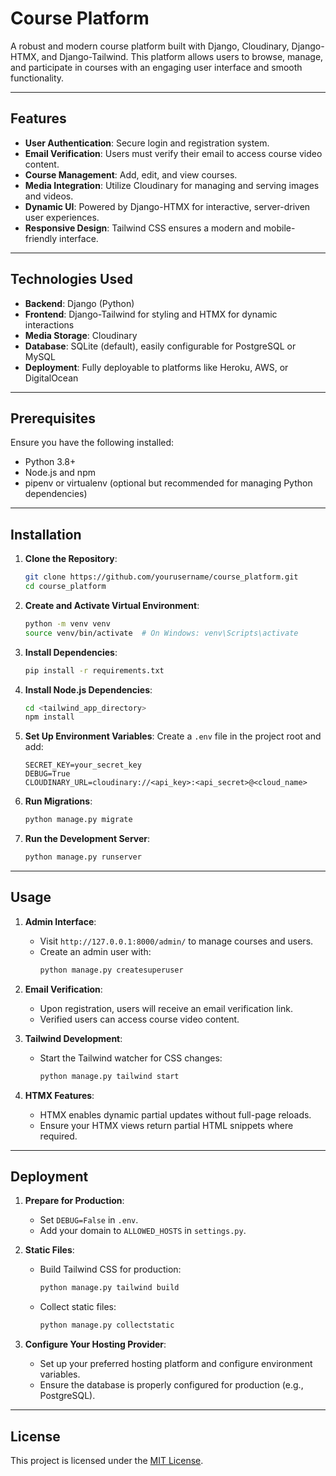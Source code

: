 # Course Platform

A robust and modern course platform built with Django, Cloudinary, Django-HTMX, and Django-Tailwind. This platform allows users to browse, manage, and participate in courses with an engaging user interface and smooth functionality.

---

## Features

- **User Authentication**: Secure login and registration system.
- **Email Verification**: Users must verify their email to access course video content.
- **Course Management**: Add, edit, and view courses.
- **Media Integration**: Utilize Cloudinary for managing and serving images and videos.
- **Dynamic UI**: Powered by Django-HTMX for interactive, server-driven user experiences.
- **Responsive Design**: Tailwind CSS ensures a modern and mobile-friendly interface.

---

## Technologies Used

- **Backend**: Django (Python)
- **Frontend**: Django-Tailwind for styling and HTMX for dynamic interactions
- **Media Storage**: Cloudinary
- **Database**: SQLite (default), easily configurable for PostgreSQL or MySQL
- **Deployment**: Fully deployable to platforms like Heroku, AWS, or DigitalOcean

---

## Prerequisites

Ensure you have the following installed:

- Python 3.8+
- Node.js and npm
- pipenv or virtualenv (optional but recommended for managing Python dependencies)

---

## Installation

1. **Clone the Repository**:
   ```bash
   git clone https://github.com/yourusername/course_platform.git
   cd course_platform
   ```

2. **Create and Activate Virtual Environment**:
   ```bash
   python -m venv venv
   source venv/bin/activate  # On Windows: venv\Scripts\activate
   ```

3. **Install Dependencies**:
   ```bash
   pip install -r requirements.txt
   ```

4. **Install Node.js Dependencies**:
   ```bash
   cd <tailwind_app_directory>
   npm install
   ```

5. **Set Up Environment Variables**:
   Create a `.env` file in the project root and add:
   ```env
   SECRET_KEY=your_secret_key
   DEBUG=True
   CLOUDINARY_URL=cloudinary://<api_key>:<api_secret>@<cloud_name>
   ```

6. **Run Migrations**:
   ```bash
   python manage.py migrate
   ```

7. **Run the Development Server**:
   ```bash
   python manage.py runserver
   ```

---

## Usage

1. **Admin Interface**:
   - Visit `http://127.0.0.1:8000/admin/` to manage courses and users.
   - Create an admin user with:
     ```bash
     python manage.py createsuperuser
     ```

2. **Email Verification**:
   - Upon registration, users will receive an email verification link.
   - Verified users can access course video content.

3. **Tailwind Development**:
   - Start the Tailwind watcher for CSS changes:
     ```bash
     python manage.py tailwind start
     ```

4. **HTMX Features**:
   - HTMX enables dynamic partial updates without full-page reloads.
   - Ensure your HTMX views return partial HTML snippets where required.

---

## Deployment

1. **Prepare for Production**:
   - Set `DEBUG=False` in `.env`.
   - Add your domain to `ALLOWED_HOSTS` in `settings.py`.

2. **Static Files**:
   - Build Tailwind CSS for production:
     ```bash
     python manage.py tailwind build
     ```
   - Collect static files:
     ```bash
     python manage.py collectstatic
     ```

3. **Configure Your Hosting Provider**:
   - Set up your preferred hosting platform and configure environment variables.
   - Ensure the database is properly configured for production (e.g., PostgreSQL).

---

## License

This project is licensed under the [MIT License](LICENSE).
